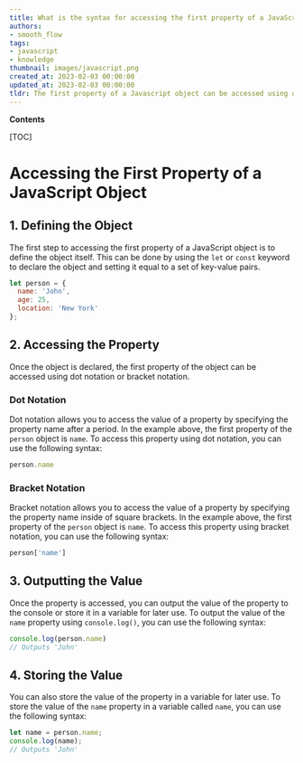 ```yaml
---
title: What is the syntax for accessing the first property of a JavaScript object?
authors:
- smooth_flow
tags:
- javascript
- knowledge
thumbnail: images/javascript.png
created_at: 2023-02-03 00:00:00
updated_at: 2023-02-03 00:00:00
tldr: The first property of a Javascript object can be accessed using dot notation or bracket notation.
---
```


**Contents**

[TOC]

# Accessing the First Property of a JavaScript Object

## 1. Defining the Object

The first step to accessing the first property of a JavaScript object is to define the object itself. This can be done by using the `let` or `const` keyword to declare the object and setting it equal to a set of key-value pairs. 

```javascript
let person = {
  name: 'John',
  age: 25,
  location: 'New York'
};
```

## 2. Accessing the Property

Once the object is declared, the first property of the object can be accessed using dot notation or bracket notation. 

### Dot Notation

Dot notation allows you to access the value of a property by specifying the property name after a period. In the example above, the first property of the `person` object is `name`. To access this property using dot notation, you can use the following syntax:

```javascript
person.name
```

### Bracket Notation

Bracket notation allows you to access the value of a property by specifying the property name inside of square brackets. In the example above, the first property of the `person` object is `name`. To access this property using bracket notation, you can use the following syntax:

```javascript
person['name']
```

## 3. Outputting the Value

Once the property is accessed, you can output the value of the property to the console or store it in a variable for later use. To output the value of the `name` property using `console.log()`, you can use the following syntax:

```javascript
console.log(person.name)
// Outputs 'John'
```

## 4. Storing the Value

You can also store the value of the property in a variable for later use. To store the value of the `name` property in a variable called `name`, you can use the following syntax:

```javascript
let name = person.name;
console.log(name);
// Outputs 'John'
```
